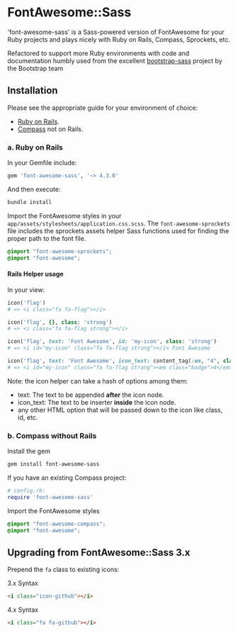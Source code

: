 # FontAwesome::Sass

'font-awesome-sass' is a Sass-powered version of FontAwesome for your Ruby projects and plays nicely with
 Ruby on Rails, Compass, Sprockets, etc.

 Refactored to support more Ruby environments with code and documentation humbly used from the excellent
 [bootstrap-sass](https://github.com/twbs/bootstrap-sass) project by the Bootstrap team

## Installation

Please see the appropriate guide for your environment of choice:

* [Ruby on Rails](#a-ruby-on-rails).
* [Compass](#b-compass-without-rails) not on Rails.

### a. Ruby on Rails

In your Gemfile include:

```ruby
gem 'font-awesome-sass', '~> 4.3.0'
```

And then execute:

```sh
bundle install
```

Import the FontAwesome styles in your `app/assets/stylesheets/application.css.scss`. The `font-awesome-sprockets` file
includes the sprockets assets helper Sass functions used for finding the proper path to the font file.

```scss
@import "font-awesome-sprockets";
@import "font-awesome";
```

#### Rails Helper usage

In your view:

```ruby
icon('flag')
# => <i class="fa fa-flag"></i>
```

```ruby
icon('flag', {}, class: 'strong')
# => <i class="fa fa-flag strong"></i>
```

```ruby
icon('flag', text: 'Font Awesome', id: 'my-icon', class: 'strong')
# => <i id="my-icon" class="fa fa-flag strong"></i> Font Awesome
```

```ruby
icon('flag', text: 'Font Awesome', icon_text: content_tag(:em, "4", class: 'badge'), id: 'my-icon', class: 'strong')
# => <i id="my-icon" class="fa fa-flag strong"><em class="badge">4</em></i> Font Awesome
```

Note: the icon helper can take a hash of options among them:
- text: The text to be appended **after** the icon node.
- icon_text: The text to be inserter **inside** the icon node.
- any other HTML option that will be passed down to the icon like class, id, etc.

### b. Compass without Rails

Install the gem

```sh
gem install font-awesome-sass
```

If you have an existing Compass project:

```ruby
# config.rb:
require 'font-awesome-sass'
```

Import the FontAwesome styles

```scss
@import "font-awesome-compass";
@import "font-awesome";
```

## Upgrading from FontAwesome::Sass 3.x

Prepend the `fa` class to existing icons:

3.x Syntax

```html
<i class="icon-github"></i>
```

4.x Syntax

```html
<i class="fa fa-github"></i>
```
